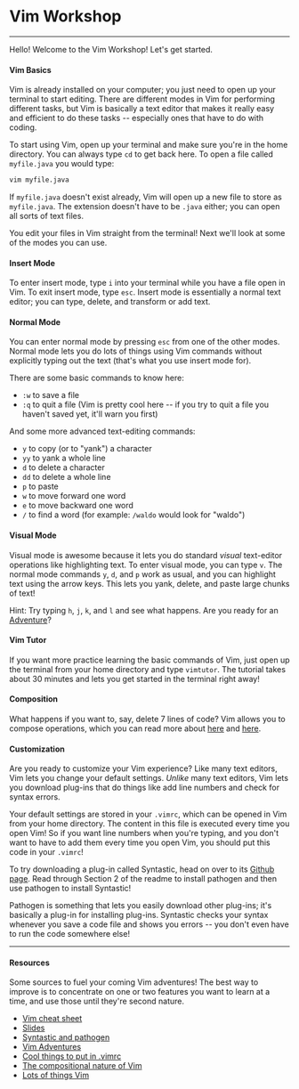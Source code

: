 # Vim Workshop
---

Hello! Welcome to the Vim Workshop! Let's get started.

#### Vim Basics

 Vim is already installed on your computer; you just need to open up your terminal to start editing. There are different modes in Vim for performing different tasks, but Vim is basically a text editor that makes it really easy and efficient to do these tasks -- especially ones that have to do with coding.

To start using Vim, open up your terminal and make sure you're in the home directory. You can always type `cd` to get back here. To open a file called `myfile.java` you would type:

```sh
vim myfile.java
```

If `myfile.java` doesn't exist already, Vim will open up a new file to store as `myfile.java`. The extension doesn't have to be `.java` either; you can open all sorts of text files.

You edit your files in Vim straight from the terminal! Next we'll look at some of the modes you can use.

#### Insert Mode
To enter insert mode, type `i` into your terminal while you have a file open in Vim. To exit insert mode, type `esc`. Insert mode is essentially a normal text editor; you can type, delete, and transform or add text.

#### Normal Mode
You can enter normal mode by pressing `esc` from one of the other modes. Normal mode lets you do lots of things using Vim commands without explicitly typing out the text (that's what you use insert mode for). 

There are some basic commands to know here:
* `:w` to save a file
* `:q` to quit a file (Vim is pretty cool here -- if you try to quit a file you haven't saved yet, it'll warn you first)

And some more advanced text-editing commands:
* `y` to copy (or to "yank") a character
* `yy` to yank a whole line
* `d` to delete a character
* `dd` to delete a whole line
* `p` to paste
* `w` to move forward one word
* `e` to move backward one word
* `/` to find a word (for example: `/waldo` would look for "waldo")

#### Visual Mode

Visual mode is awesome because it lets you do standard <i>visual</i> text-editor operations like highlighting text. To enter visual mode, you can type `v`. The normal mode commands `y`, `d`, and `p` work as usual, and you can highlight text using the arrow keys. This lets you yank, delete, and paste large chunks of text!

Hint: Try typing `h`, `j`, `k`, and `l` and see what happens. Are you ready for an [Adventure](http://vim-adventures.com/)?

#### Vim Tutor

If you want more practice learning the basic commands of Vim, just open up the terminal from your home directory and type `vimtutor`. The tutorial takes about 30 minutes and lets you get started in the terminal right away!

#### Composition

What happens if you want to, say, delete 7 lines of code? Vim allows you to compose operations, which you can read more about [here](http://csswizardry.com/2014/06/vim-for-people-who-think-things-like-vim-are-weird-and-hard/) and [here](http://ismail.badawi.io/blog/2014/04/23/the-compositional-nature-of-vim/).


#### Customization

Are you ready to customize your Vim experience? Like many text editors, Vim lets you change your default settings. <i>Unlike</i> many text editors, Vim lets you download plug-ins that do things like add line numbers and check for syntax errors.

Your default settings are stored in your `.vimrc`, which can be opened in Vim from your home directory. The content in this file is executed every time you open Vim! So if you want line numbers when you're typing, and you don't want to have to add them every time you open Vim, you should put this code in your `.vimrc`!

To try downloading a plug-in called Syntastic, head on over to its [Github page](https://github.com/scrooloose/syntastic). Read through Section 2 of the readme to install pathogen and then use pathogen to install Syntastic!

Pathogen is something that lets you easily download other plug-ins; it's basically a plug-in for installing plug-ins. Syntastic checks your syntax whenever you save a code file and shows you errors -- you don't even have to run the code somewhere else!

---
#### Resources

Some sources to fuel your coming Vim adventures! The best way to improve is to concentrate on one or two features you want to learn at a time, and use those until they're second nature. 

* [Vim cheat sheet](http://vim.rtorr.com/)
* [Slides](https://docs.google.com/a/brown.edu/presentation/d/1SEd4KFpjI2YeOzmKROCglVpBqmk2XDEPPTC9YxbGNfY/edit#slide=id.p)
* [Syntastic and pathogen](https://github.com/scrooloose/syntastic)
* [Vim Adventures](http://vim-adventures.com/)
* [Cool things to put in .vimrc](https://www.google.com/webhp?sourceid=chrome-instant&ion=1&espv=2&es_th=1&ie=UTF-8#q=cool+things+to+put+in+.vimrc)
* [The compositional nature of Vim](http://ismail.badawi.io/blog/2014/04/23/the-compositional-nature-of-vim/)
* [Lots of things Vim](http://csswizardry.com/2014/06/vim-for-people-who-think-things-like-vim-are-weird-and-hard/)
